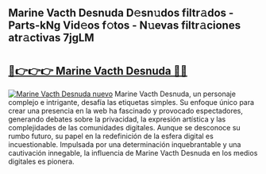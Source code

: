 ## Marine Vacth Desnuda D𝚎sn𝚞dos filtr𝚊dos - Parts-kNg Vid𝚎os f𝚘tos - N𝚞evas filtr𝚊ciones atr𝚊ctivas 7jgLM

# <h2><a href="http://mb0x8g.tromn.icu/?c=Marine+Vacth+Desnuda">🔗👉👉👉 Marine Vacth Desnuda 🔗🔗</a></h2>

[![Marine Vacth Desnuda nuevo](https://i.imgur.com/pEAQMta.gif)](http://mb0x8g.tromn.icu/?c=Marine+Vacth+Desnuda)
Marine Vacth Desnuda, un personaje complejo e intrigante, desafía las etiquetas simples. Su enfoque único para crear una presencia en la web ha fascinado y provocado espectadores, generando debates sobre la privacidad, la expresión artística y las complejidades de las comunidades digitales. Aunque se desconoce su rumbo futuro, su papel en la redefinición de la esfera digital es incuestionable. Impulsada por una determinación inquebrantable y una cautivación innegable, la influencia de Marine Vacth Desnuda en los medios digitales es pionera.
